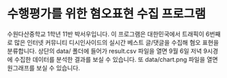 # 수행평가를 위한 혐오표현 수집 프로그램
수원다산중학교 1학년 11반 박서우입니다. 이 프로그램은 대한민국에서 트래픽이 6번째로 많은 인터넷 커뮤니티 디시인사이드의 실시간 베스트 글/댓글을 수집해 혐오 표현을 분류합니다. 
상단의 data/ 폴더에 들어가 result.csv 파일을 열면 9월 6일 저녁 9시경에 수집한 데이터를 분석한 결과를 보실 수 있습니다.
또 data/chart.png 파일을 열면 원그래프를 보실 수 있습니다. 
